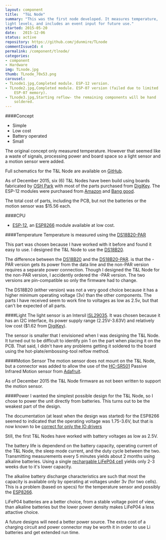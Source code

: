 ```yaml
---
layout: component
title:  "T&L Node"
summary: "This was the first node developed. It measures temperature,
light levels, and includes an event input for future use."
started: 2015-05-20
date:   2015-12-06
status: active
repository: https://github.com/jdunmire/TLnode
commentIssueId: 4
permalink: /component/tlnode/
categories:
- component
- Hardware
img: TLnode.jpg
thumb: TLnode_70x53.png
carousel:
- TLnode1.jpg,Completed module. ESP-12 version.
- TLnode2.jpg,Completed module. ESP-07 version (failed due to limited
    ESP-07 memory).
- TLnode3.jpg,Starting reflow- the remaining components will be hand
    soldered.
---
```

####Concept
  * Simple
  * Low cost
  * Battery operated
  * Small

The original concept only measured temperature. However that seemed like
a waste of signals, processing power and board space so a light sensor
and a motion sensor were added.

Full schematics for the T&L Node are available on
[GitHub](https://github.com/jdunmire/TLnode).

As of December 2015, six (6) T&L Nodes have been build using boards
fabricated by [OSH Park](https://oshpark.com) with most of the parts
purchased from [DigiKey](http://www.digikey.com/). The ESP-12 modules
were purchased from [Amazon](https://www.amazon.com/) and
[Bang good](http://www.banggood.com).

The total cost of parts, including the PCB, but not the batteries or the motion
sensor was $15.56 each.

####CPU
  * [ESP-12](http://www.esp8266.com/wiki/doku.php?id=esp8266-module-family#esp-12),
  an [ESP8266](https://nurdspace.nl/ESP8266) module available at low cost.

####Temperature
Temperature is measured using the
[DS18B20-PAR][PAR]

[PAR]: https://www.maximintegrated.com/en/products/analog/sensors-and-sensor-interface/DS18B20-PAR.html

This part was chosen because I have worked with it before and found it
easy to use. I designed the T&L Node to use the
[DS18B20][nonPAR].

[nonPAR]: https://www.maximintegrated.com/en/products/analog/sensors-and-sensor-interface/DS18B20.html

The difference between the
[DS18B20][nonPAR]
and the 
[DS18B20-PAR][PAR].
is that the -PAR version gets its power from the data line and the
non-PAR version requires a separate power connection. Though I designed the T&L
Node for the non-PAR version, I accidently ordered the -PAR version.
The two versions are pin-compatible so only the firmware had to change.

The  DS18B20 (either version) was not a very good choice because it has
a higher minimum operating voltage (3v) than the other components. The
parts I have received seem to work fine to voltages as low as 2.5v, but
that can't be expected of all parts.

####Light
The light sensor is an Intersil [ISL29035][ISL]. It was chosen because
it has an I2C interface, its power supply range (2.25V-3.63V) and
relatively low cost ($1.62 from
[DigiKey](https://www.digikey.com/product-search/en?keywords=ISL29035IROZ-T7-ND])).

The sensor is smaller that I envisioned when I was designing the T&L
Node. It turned out to be difficult to identify pin 1 on the part when
placing it on the PCB. That said, I didn't have any problems getting it
soldered to the board using the hot-plate/embossing-tool relfow method.


[ISL]: http://www.intersil.com/en/products/optoelectronics/ambient-light-sensors/light-to-digital-sensors/ISL29035.html

####Motion Sensor
The motion sensor does not mount on the T&L Node, but a connector was
added to allow the use of the [HC-SR501][SR501] Passive Infrared Motion
sensor from [Adafruit][ada_SR501].

As of December 2015 the T&L Node firmware as not been written to support
the motion sensor.

[SR501]: http://www.electrodragon.com/w/index.php?title=HC-SR501_PIR_Motion_Sensor_%28Passive_Infrared_Sensor%29
[ada_SR501]: https://www.adafruit.com/products/189

####Power
I wanted the simplest possible design for the T&L Node, so I chose to
power the unit directly from batteries. This turns out to be the weakest
part of the design.

The documentation (at least when the design was started) for the ESP8266
seemed to indicated that the operating voltage was 1.75-3.6V, but that
is now known to be [correct for only the IO
drivers][vRange]

[vRange]:http://forum.makehackvoid.com/t/esp8266-operating-voltage-range-and-sleep-current/286

Still, the first T&L Nodes have worked with battery voltages as low as
2.5V.

The battery life is dependend on the battery capacity, operating current
of the T&L Node, the sleep mode current, and the duty cycle between the
two. Transmitting measurements every 5 minutes yields about 2 months using alkaline
batteries. Using a single [rechargable LiFeP04 cell][LiFeP04] yields only
2-3 weeks due to it's lower capacity.

[LiFeP04]: http://www.batteryspace.com/lifepo4-rechargeable-14505-cell-3-2v-600-mah-0-6a-rate-2-22wh-button-top-standard-aa-size-0-18----un38-3-passed-ndgr.aspx

The alkaline battery discharge characteristics are such that most the capacity is
available only by operating at voltages under 3v (for two cells). This is a problem
(based on specs) for the temperature sensor and possibly the [ESP8266][vRange].

LiFeP04 batteries are a better choice, from a stable voltage point of view, than alkaline
batteries but the lower power density makes LiFeP04 a less attactive choice.

A future designs will need a better power source. The extra cost of a charging
circuit and power connector may be worth it in order to use Li batteries and get
extended run time.

